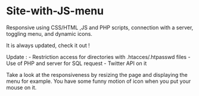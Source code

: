 # Site-with-JS-menu
Responsive using CSS/HTML ,JS and PHP scripts, connection with a server, toggling menu, and dynamic icons.

It is always updated, check it out !

Update : - Restriction access for directories with .htacces/.htpasswd files - Use of PHP and server for SQL request - Twitter API on it

Take a look at the responsiveness by resizing the page and displaying the menu for example. You have some funny motion of icon when you put your mouse on it.